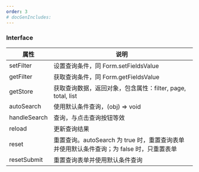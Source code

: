 ```yaml
---
order: 3
# docGenIncludes:
---
```


### Interface

| 属性 | 说明 |
| -------- | -------- |
| setFilter | 设置查询条件，同 Form.setFieldsValue |
| getFilter | 获取查询条件，同 Form.getFieldsValue |
| getStore | 获取查询数据，返回对象，包含属性：filter, page, total, list |
| autoSearch | 使用默认条件查询，(obj) => void |
| handleSearch | 查询，与点击查询按钮等效 |
| reload | 更新查询结果 |
| reset | 重置查询。autoSearch 为 true 时，重置查询表单并使用默认条件查询；为 false 时，只重置表单 |
| resetSubmit | 重置查询表单并使用默认条件查询 |
